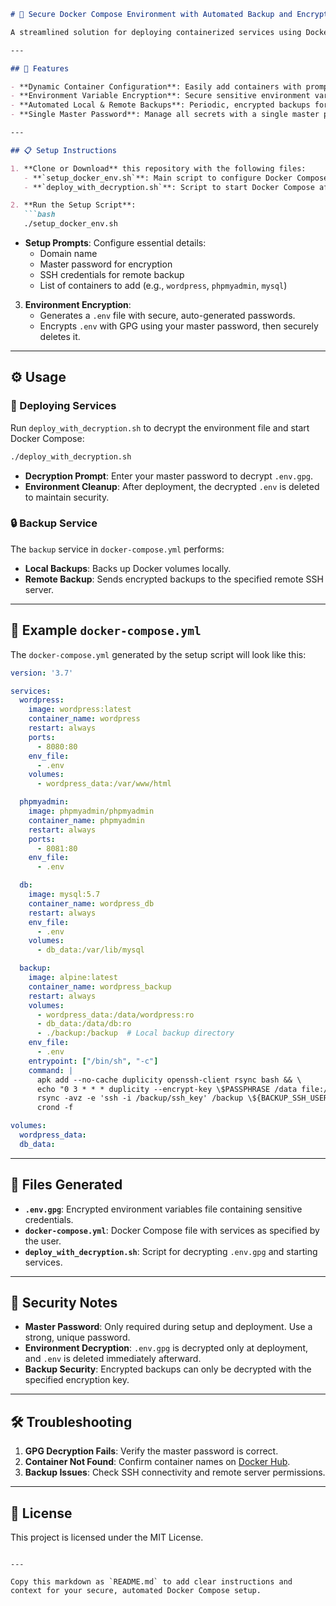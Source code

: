 ```markdown
# 🚀 Secure Docker Compose Environment with Automated Backup and Encryption

A streamlined solution for deploying containerized services using Docker Compose, complete with GPG-encrypted environment variables and automated local and remote backups, accessible only with a master password.

---

## 🌟 Features

- **Dynamic Container Configuration**: Easily add containers with prompts and automatically generate a `docker-compose.yml`.
- **Environment Variable Encryption**: Secure sensitive environment variables using GPG encryption.
- **Automated Local & Remote Backups**: Periodic, encrypted backups for secure storage on your homelab or remote server.
- **Single Master Password**: Manage all secrets with a single master password.

---

## 📋 Setup Instructions

1. **Clone or Download** this repository with the following files:
   - **`setup_docker_env.sh`**: Main script to configure Docker Compose, environment variables, and encryption.
   - **`deploy_with_decryption.sh`**: Script to start Docker Compose after decrypting environment variables.

2. **Run the Setup Script**:
   ```bash
   ./setup_docker_env.sh
   ```
   - **Setup Prompts**: Configure essential details:
     - Domain name
     - Master password for encryption
     - SSH credentials for remote backup
     - List of containers to add (e.g., `wordpress`, `phpmyadmin`, `mysql`)

3. **Environment Encryption**:
   - Generates a `.env` file with secure, auto-generated passwords.
   - Encrypts `.env` with GPG using your master password, then securely deletes it.

---

## ⚙️ Usage

### 🚀 Deploying Services

Run `deploy_with_decryption.sh` to decrypt the environment file and start Docker Compose:
```bash
./deploy_with_decryption.sh
```
- **Decryption Prompt**: Enter your master password to decrypt `.env.gpg`.
- **Environment Cleanup**: After deployment, the decrypted `.env` is deleted to maintain security.

### 🔒 Backup Service

The `backup` service in `docker-compose.yml` performs:
- **Local Backups**: Backs up Docker volumes locally.
- **Remote Backup**: Sends encrypted backups to the specified remote SSH server.

---

## 🔧 Example `docker-compose.yml`

The `docker-compose.yml` generated by the setup script will look like this:

```yaml
version: '3.7'

services:
  wordpress:
    image: wordpress:latest
    container_name: wordpress
    restart: always
    ports:
      - 8080:80
    env_file:
      - .env
    volumes:
      - wordpress_data:/var/www/html

  phpmyadmin:
    image: phpmyadmin/phpmyadmin
    container_name: phpmyadmin
    restart: always
    ports:
      - 8081:80
    env_file:
      - .env

  db:
    image: mysql:5.7
    container_name: wordpress_db
    restart: always
    env_file:
      - .env
    volumes:
      - db_data:/var/lib/mysql

  backup:
    image: alpine:latest
    container_name: wordpress_backup
    restart: always
    volumes:
      - wordpress_data:/data/wordpress:ro
      - db_data:/data/db:ro
      - ./backup:/backup  # Local backup directory
    env_file:
      - .env
    entrypoint: ["/bin/sh", "-c"]
    command: |
      apk add --no-cache duplicity openssh-client rsync bash && \
      echo "0 3 * * * duplicity --encrypt-key \$PASSPHRASE /data file:///backup && \
      rsync -avz -e 'ssh -i /backup/ssh_key' /backup \${BACKUP_SSH_USER}@\${BACKUP_SSH_HOST}:\${BACKUP_SSH_PATH}" | crontab - && \
      crond -f

volumes:
  wordpress_data:
  db_data:
```

---

## 📄 Files Generated

- **`.env.gpg`**: Encrypted environment variables file containing sensitive credentials.
- **`docker-compose.yml`**: Docker Compose file with services as specified by the user.
- **`deploy_with_decryption.sh`**: Script for decrypting `.env.gpg` and starting services.

---

## 🔐 Security Notes

- **Master Password**: Only required during setup and deployment. Use a strong, unique password.
- **Environment Decryption**: `.env.gpg` is decrypted only at deployment, and `.env` is deleted immediately afterward.
- **Backup Security**: Encrypted backups can only be decrypted with the specified encryption key.

---

## 🛠 Troubleshooting

1. **GPG Decryption Fails**: Verify the master password is correct.
2. **Container Not Found**: Confirm container names on [Docker Hub](https://hub.docker.com/search).
3. **Backup Issues**: Check SSH connectivity and remote server permissions.

---

## 📜 License

This project is licensed under the MIT License.
```

---

Copy this markdown as `README.md` to add clear instructions and context for your secure, automated Docker Compose setup.

